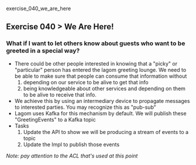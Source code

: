 exercise_040_we_are_here

## Exercise 040 > We Are Here!

### What if I want to let others know about guests who want to be greeted in a special way? 

* There could be other people interested in knowing that a "picky" or "particular" person
has entered the lagom greeting lounge. We need to be able to make sure that people can consume
that information without 
    1) depending on our service to be alive to get that info
    2) being knowledgeable about other services and depending on them to
    be alive to receive that info. 
* We achieve this by using an intermediary device to propagate messages to interested
parties. You may recognize this as "pub-sub"
* Lagom uses Kafka for this mechanism by default. We will publish these "GreetingEvents" to 
a Kafka topic
* Tasks
    1) Update the API to show we will be producing a stream of events to a topic
    2) Update the Impl to publish those events
    
*Note: pay attention to the ACL that's used at this point*

